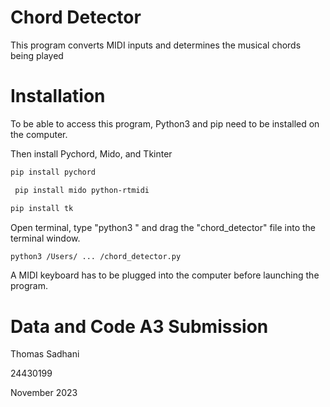 # Chord Detector
This program converts MIDI inputs and determines the musical chords being played

# Installation
To be able to access this program, Python3 and pip need to be installed on the computer.

Then install Pychord, Mido, and Tkinter
```bash
pip install pychord
```
```bash
 pip install mido python-rtmidi
```
```bash
pip install tk
```

Open terminal, type "python3 " and drag the "chord_detector" file into the terminal window.
```bash
python3 /Users/ ... /chord_detector.py
```
A MIDI keyboard has to be plugged into the computer before launching the program.

# Data and Code A3 Submission
Thomas Sadhani

24430199

November 2023
